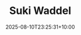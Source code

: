 ---
title: "Suki Waddel"
date: 2025-08-10T23:25:31+10:00
draft: false
photo: "/images/suki.png"
position: "General Representative"
role_types:
  - "General Representative"
---